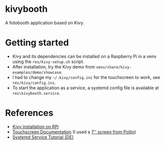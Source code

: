 kivybooth
=========

A fotobooth application based on Kivy.


# Getting started
 * Kivy and its dependencies can be installed on a Raspberry Pi in a venv using the `res/kivy-setup.sh` script.
 * After installation, try the Kivy demo from `venv/share/kivy-examples/demo/showcase`.
 * I had to change my `~/.kivy/config.ini` for the touchscreen to work, see `res/kivy/config.ini`.
 * To start the application as a service, a systemd config file is available at `res\kivybooth.service`.


# References
 * [Kivy installation on RPi](https://kivy.org/doc/stable/installation/installation-rpi.html)
 * [Touchscreen Documentation](https://wiki.52pi.com/index.php/7-Inch-1024x600_Capacitive_Touch_Screen_DIY_Kit_SKU:_EP-0084) (I used a [7'' screen from Pollin](https://www.pollin.de/p/7-17-78-cm-display-set-mit-touchscreen-hdmi-vga-video-810841))
 * [Systemd Service Tutorial (DE)](https://wiki.ubuntuusers.de/Howto/systemd_Service_Unit_Beispiel/)
